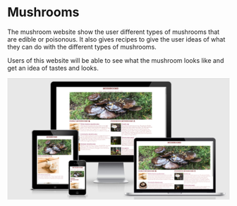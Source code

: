 # Mushrooms
The mushroom website show the user different types of mushrooms that are edible or poisonous. It also gives recipes to give the user ideas of what they can do with the different types of mushrooms. 

Users of this website will be able to see what the mushroom looks like and get an idea of tastes and looks. 

![Responsive design](https://github.com/Kat24C/mushrooms/blob/main/assets/gallery/responsive.jpg)
